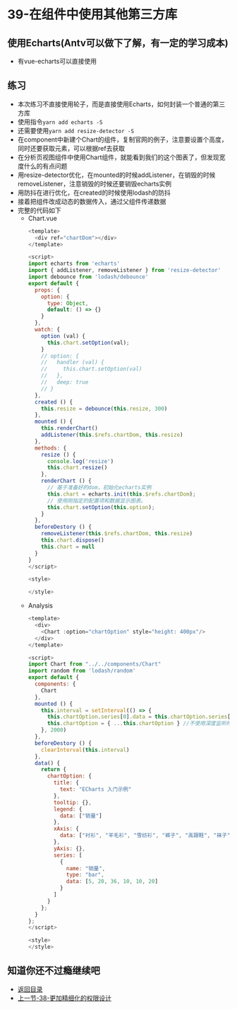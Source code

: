 # 39-在组件中使用其他第三方库

## 使用Echarts(Antv可以做下了解，有一定的学习成本)

* 有vue-echarts可以直接使用

## 练习

* 本次练习不直接使用轮子，而是直接使用Echarts，如何封装一个普通的第三方库
* 使用指令`yarn add echarts -S`
* 还需要使用`yarn add resize-detector -S`
* 在component中新建个Chart的组件，复制官网的例子，注意要设置个高度，同时还要获取元素，可以根据ref去获取
* 在分析页视图组件中使用Chart组件，就能看到我们的这个图表了，但发现宽度什么的有点问题
* 用resize-detector优化，在mounted的时候addListener，在销毁的时候removeListener，注意销毁的时候还要销毁echarts实例  
* 用防抖在进行优化，在created的时候使用lodash的防抖
* 接着把组件改成动态的数据传入，通过父组件传递数据
* 完整的代码如下
  * Chart.vue
    ```js
    <template>
      <div ref="chartDom"></div>
    </template>

    <script>
    import echarts from 'echarts'
    import { addListener, removeListener } from 'resize-detector'
    import debounce from 'lodash/debounce'
    export default {
      props: {
        option: {
          type: Object,
          default: () => {}
        }
      },
      watch: {
        option (val) {
          this.chart.setOption(val);
        }
        // option: {
        //   handler (val) {
        //     this.chart.setOption(val)
        //   },
        //   deep: true
        // }
      },
      created () {
        this.resize = debounce(this.resize, 300)
      },
      mounted () {
        this.renderChart()
        addListener(this.$refs.chartDom, this.resize)
      },
      methods: {
        resize () {
          console.log('resize')
          this.chart.resize()
        },
        renderChart () {
          // 基于准备好的dom，初始化echarts实例
          this.chart = echarts.init(this.$refs.chartDom);
          // 使用刚指定的配置项和数据显示图表。
          this.chart.setOption(this.option);
        }
      },
      beforeDestory () {
        removeListener(this.$refs.chartDom, this.resize)
        this.chart.dispose()
        this.chart = null
      }
    }
    </script>

    <style>

    </style>    
    ```
  * Analysis
    ```js
    <template>
      <div>
        <Chart :option="chartOption" style="height: 400px"/>
      </div>
    </template>

    <script>
    import Chart from "../../components/Chart"
    import random from 'lodash/random'
    export default {
      components: {
        Chart
      },
      mounted () {
        this.interval = setInterval(() => {
          this.chartOption.series[0].data = this.chartOption.series[0].data.map(() => random(100))
          this.chartOption = { ...this.chartOption } //不使用深度监听时手动更改
        }, 2000)
      },
      beforeDestory () {
        clearInterval(this.interval)
      },
      data() {
        return {
          chartOption: {
            title: {
              text: "ECharts 入门示例"
            },
            tooltip: {},
            legend: {
              data: ["销量"]
            },
            xAxis: {
              data: ["衬衫", "羊毛衫", "雪纺衫", "裤子", "高跟鞋", "袜子"]
            },
            yAxis: {},
            series: [
              {
                name: "销量",
                type: "bar",
                data: [5, 20, 36, 10, 10, 20]
              }
            ]
          }
        };
      }
    };
    </script>

    <style>
    </style>    
    ```  

## 知道你还不过瘾继续吧       

* [返回目录](../../README.md)
* [上一节-38-更加精细化的权限设计](../03-实战篇/38-更加精细化的权限设计.md)